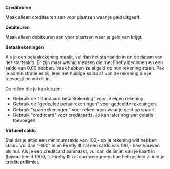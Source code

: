 **Crediteuren**

Maak alleen crediteuren aan voor plaatsen waar je geld uitgeeft.

**Debiteuren**

Maak alleen debiteuren aan voor plaatsen waar je geld van krijgt.

**Betaalrekeningen**

Als je een betaalrekening maakt, vul dan het startsaldo in en de datum van het startsaldo. Er zijn maar weinig mensen die met Firefly beginnen en een saldo van 0,00 hebben. Vaak hebben ze al geld op hun rekening staan. Pak je administratie er bij, lees het huidige saldo af van de rekening die je toevoegt en vul dit in.

De rollen die je kan kiezen:

- Gebruik de "standaard betaalrekening" voor je eigen rekening.
- Gebruik de "gedeelde betaalrekeningen" voor gedeelde rekeningen.
- Gebruik "spaarrekeningen" voor rekeningen waar je geld op spaart.
- Gebruik "creditcard" voor creditcards. Je kan later nog wat details toevoegen.

**Virtueel saldo**

Stel dat je altijd een minimumsaldo van 100,- op je rekening wilt hebben staan. Vul dan "-100" in en Firefly III zal een saldo van 100,- beschouwen als nul. Als je een creditcard aanmaakt, vul dan de limiet van je kaart in (bijvoorbeeld 1000,-). Firefly III zal dan weergeven hoe het gesteld is met je creditcardlimiet.